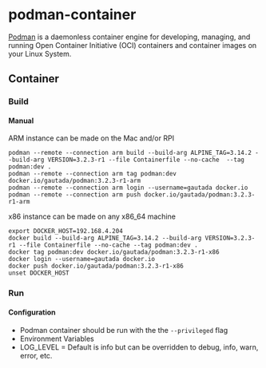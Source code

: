 # podman-container

[Podman](https://podman.io) is a daemonless container engine for developing, managing, and running Open Container Initiative (OCI) containers and container images on your Linux System.

## Container

### Build

#### Manual

ARM instance can be made on the Mac and/or RPI

```
podman --remote --connection arm build --build-arg ALPINE_TAG=3.14.2 --build-arg VERSION=3.2.3-r1 --file Containerfile --no-cache  --tag podman:dev .
podman --remote --connection arm tag podman:dev docker.io/gautada/podman:3.2.3-r1-arm
podman --remote --connection arm login --username=gautada docker.io
podman --remote --connection arm push docker.io/gautada/podman:3.2.3-r1-arm
```

x86 instance can be made on any x86_64 machine

```
export DOCKER_HOST=192.168.4.204
docker build --build-arg ALPINE_TAG=3.14.2 --build-arg VERSION=3.2.3-r1 --file Containerfile --no-cache --tag podman:dev .
docker tag podman:dev docker.io/gautada/podman:3.2.3-r1-x86
docker login --username=gautada docker.io
docker push docker.io/gautada/podman:3.2.3-r1-x86
unset DOCKER_HOST
```

### Run

#### Configuration

- Podman container should be run with the the `--privileged` flag
- Environment Variables
 - LOG_LEVEL = Default is info but can be overridden to debug, info, warn, error, etc. 
 

